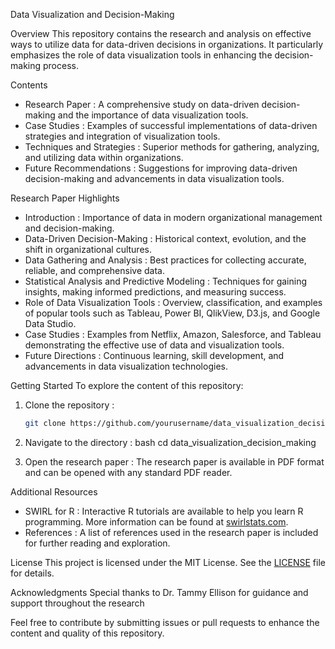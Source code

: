Data Visualization and Decision-Making

Overview
This repository contains the research and analysis on effective ways to utilize data for data-driven decisions in organizations. It particularly emphasizes the role of data visualization tools in enhancing the decision-making process.

Contents
- Research Paper : A comprehensive study on data-driven decision-making and the importance of data visualization tools.
- Case Studies : Examples of successful implementations of data-driven strategies and integration of visualization tools.
- Techniques and Strategies : Superior methods for gathering, analyzing, and utilizing data within organizations.
- Future Recommendations : Suggestions for improving data-driven decision-making and advancements in data visualization tools.

Research Paper Highlights
- Introduction : Importance of data in modern organizational management and decision-making.
- Data-Driven Decision-Making : Historical context, evolution, and the shift in organizational cultures.
- Data Gathering and Analysis : Best practices for collecting accurate, reliable, and comprehensive data.
- Statistical Analysis and Predictive Modeling : Techniques for gaining insights, making informed predictions, and measuring success.
- Role of Data Visualization Tools : Overview, classification, and examples of popular tools such as Tableau, Power BI, QlikView, D3.js, and Google Data Studio.
- Case Studies : Examples from Netflix, Amazon, Salesforce, and Tableau demonstrating the effective use of data and visualization tools.
- Future Directions : Continuous learning, skill development, and advancements in data visualization technologies.

Getting Started
To explore the content of this repository:
1. Clone the repository : 
    ```bash
    git clone https://github.com/yourusername/data_visualization_decision_making.git
    ```
2. Navigate to the directory : 
    bash
    cd data_visualization_decision_making

3. Open the research paper : The research paper is available in PDF format and can be opened with any standard PDF reader.

Additional Resources
- SWIRL for R : Interactive R tutorials are available to help you learn R programming. More information can be found at [swirlstats.com](http://swirlstats.com/students.html).
- References : A list of references used in the research paper is included for further reading and exploration.

License
This project is licensed under the MIT License. See the [LICENSE](LICENSE) file for details.

Acknowledgments
Special thanks to Dr. Tammy Ellison for guidance and support throughout the research

Feel free to contribute by submitting issues or pull requests to enhance the content and quality of this repository.
